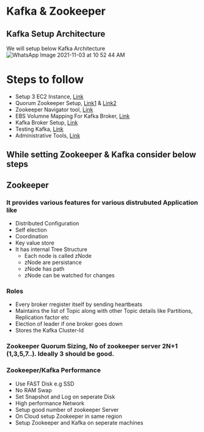# Kafka & Zookeeper 

## Kafka Setup Architecture

We will setup below Kafka Architecture 
![WhatsApp Image 2021-11-03 at 10 52 44 AM](https://user-images.githubusercontent.com/23295769/140013322-c9720806-d1a8-429e-9793-d94cc468385e.jpeg)

# Steps to follow
- Setup 3 EC2 Instance, [Link](https://github.com/MetaArivu/Kafka-quickstart/blob/main/08-cluster-setup/01-aws-ec2-instance-setup.md)
- Quorum Zookeeper Setup, [Link1](https://github.com/MetaArivu/Kafka-quickstart/blob/main/08-cluster-setup/02-zookeeper-setup.md) & [Link2](https://github.com/MetaArivu/Kafka-quickstart/blob/main/08-cluster-setup/03-zookeeper-quorum-setup.md)
- Zookeeper Navigator tool, [Link](https://github.com/MetaArivu/Kafka-quickstart/blob/main/08-cluster-setup/04-zookeeper-tools.md)
- EBS Volumne Mapping For Kafka Broker, [Link](https://github.com/MetaArivu/Kafka-quickstart/blob/main/08-cluster-setup/05-kafka-aws-ebs-volumne-setup.md)
- Kafka Broker Setup, [Link](https://github.com/MetaArivu/Kafka-quickstart/blob/main/08-cluster-setup/06-kafka-broker-setup.md)
- Testing Kafka, [Link](https://github.com/MetaArivu/Kafka-quickstart/blob/main/08-cluster-setup/07-testing-kafka-cluster.md)
- Administrative Tools, [Link](https://github.com/MetaArivu/Kafka-quickstart/blob/main/08-cluster-setup/08-administrative-tools.md)


## While setting Zookeeper & Kafka consider below steps

## Zookeeper

### It provides various features for various distrubuted Application like
- Distributed Configuration
- Self election
- Coordination
- Key value store
- It has internal Tree Structure
    - Each node is called zNode
    - zNode are persistance
    - zNode has path
    - zNode can be watched for changes

### Roles
- Every broker rregister itself by sending heartbeats
- Maintains the list of Topic along with other Topic details like Partitions, Replication factor etc
- Election of leader if one broker goes down
- Stores the Kafka Cluster-Id

### Zookeeper Quorum Sizing, No of zookeeper server 2N+1 (1,3,5,7..). Ideally 3 should be good.


### Zookeeper/Kafka Performance
- Use FAST Disk e.g SSD
- No RAM Swap
- Set Snapshot and Log on seperate Disk
- High performance Network
- Setup good number of zookeeper Server
- On Cloud setup Zookeeper in same region
- Setup Zookeeper and Kafka on seperate machines







